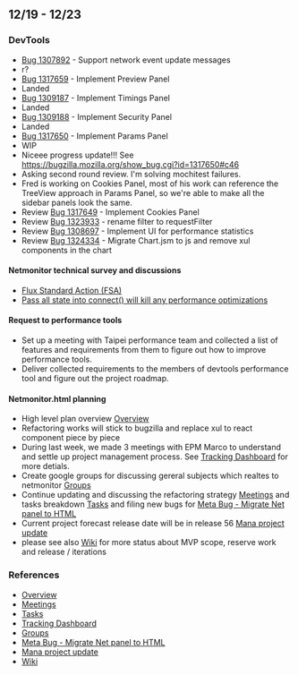 ## 12/19 - 12/23

### DevTools
* [Bug 1307892](https://bugzilla.mozilla.org/show_bug.cgi?id=1307892) - Support network event update messages 
 * r?
* [Bug 1317659](https://bugzilla.mozilla.org/show_bug.cgi?id=1317659) - Implement Preview Panel
 * Landed
* [Bug 1309187](https://bugzilla.mozilla.org/show_bug.cgi?id=1309187) - Implement Timings Panel
 * Landed
* [Bug 1309188](https://bugzilla.mozilla.org/show_bug.cgi?id=1317659) - Implement Security Panel
 * Landed
* [Bug 1317650](https://bugzilla.mozilla.org/show_bug.cgi?id=1317650) - Implement Params Panel
 * WIP
 * Niceee progress update!!! See https://bugzilla.mozilla.org/show_bug.cgi?id=1317650#c46
 * Asking second round review. I'm solving mochitest failures.
 * Fred is working on Cookies Panel, most of his work can reference the TreeView approach in Params Panel, so we're able to make all the sidebar panels look the same.
* Review [Bug 1317649](https://bugzilla.mozilla.org/show_bug.cgi?id=1317649) - Implement Cookies Panel
* Review [Bug 1323933](https://bugzilla.mozilla.org/show_bug.cgi?id=1323933) - rename filter to requestFilter
* Review [Bug 1308697](https://bugzilla.mozilla.org/show_bug.cgi?id=1308697) - Implement UI for performance statistics 
* Review [Bug 1324334](https://bugzilla.mozilla.org/show_bug.cgi?id=1324334) - Migrate Chart.jsm to js and remove xul components in the chart

#### Netmonitor technical survey and discussions

* [Flux Standard Action (FSA)](https://groups.google.com/a/mozilla.com/forum/#!msg/netmonitor/CcIgCLLukVc/3lZtlJJgAwAJ)
* [Pass all state into connect() will kill any performance optimizations](https://groups.google.com/a/mozilla.com/forum/#!topic/netmonitor/Oq8MyZ7tfDk)

#### Request to performance tools
 * Set up a meeting with Taipei performance team and collected a list of features and requirements from them to figure out how to improve performance tools.
 * Deliver collected requirements to the members of devtools performance tool and figure out the project roadmap.

#### Netmonitor.html planning
 * High level plan overview [Overview]
 * Refactoring works will stick to bugzilla and replace xul to react component piece by piece
 * During last week, we made 3 meetings with EPM Marco to understand and settle up project management process. See [Tracking Dashboard] for more detials.
 * Create google groups for discussing gereral subjects which realtes to netmonitor [Groups]
 * Continue updating and discussing the refactoring strategy [Meetings] and tasks breakdown [Tasks] and filing new bugs for [Meta Bug - Migrate Net panel to HTML]
 * Current project forecast release date will be in release 56 [Mana project update]
 * please see also [Wiki] for more status about MVP scope, reserve work and release / iterations

### References
* [Overview]
* [Meetings]
* [Tasks]
* [Tracking Dashboard]
* [Groups]
* [Meta Bug - Migrate Net panel to HTML]
* [Mana project update]
* [Wiki]

[Overview]: https://docs.google.com/document/d/19lyV04YtfX9X5ev2rhFeIuQPaVApgl8qdFpe4Rw4Np4/edit?usp=sharing
[Meetings]: https://docs.google.com/a/mozilla.com/document/d/1FneFiHkLMJjWFhFYI13IWlr02W5mCRsEqZQPUJHWmSU/edit?usp=sharing
[Tasks]: https://docs.google.com/document/d/1NUiCCwDutuuNQhKXYnBFt28LX0qFIylgXwmxHeuRKtY/edit?usp=sharing
[Tracking Dashboard]: https://docs.google.com/spreadsheets/d/17BXGCnQ5AFew1BBhXXsBxP3G_JpyLMow8HjEcivvEZQ/edit?usp=sharing
[Groups]: https://groups.google.com/a/mozilla.com/forum/#!forum/netmonitor
[Meta Bug - Migrate Net panel to HTML]: https://bugzilla.mozilla.org/show_bug.cgi?id=1307743
[Mana project update]: https://mana.mozilla.org/wiki/display/PM/Netmonitor+Project+Update
[Wiki]: https://wiki.mozilla.org/DevTools/Netmonitor
